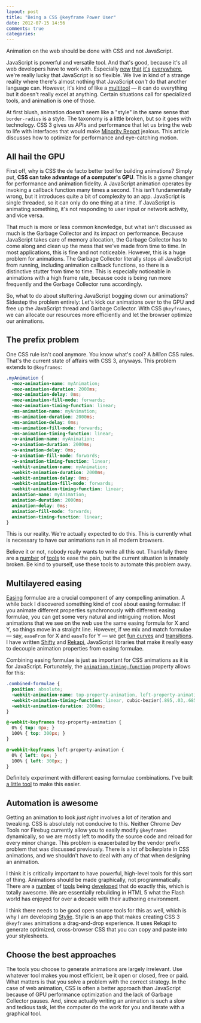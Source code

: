 ```yaml
---
layout: post
title: "Being a CSS @keyframe Power User"
date: 2012-07-15 14:56
comments: true
categories: 
---
```


Animation on the web should be done with CSS and not JavaScript.

JavaScript is powerful and versatile tool.  And that's good, because it's all web developers have to work with.  Especially [now](http://weblog.bocoup.com/javascript-arduino-programming-with-nodejs/) [that](https://github.com/charliesome/jsos/) [it's](https://github.com/grantgalitz/GameBoy-Online) [everywhere](http://nodejs.org/), we're really lucky that JavaScript is so flexible.  We live in kind of a strange reality where there's almost nothing that JavaScript _can't_ do that another language can.  However, it's kind of like a [multitool](http://www.multitool.org/) — it can do everything but it doesn't really excel at anything.  Certain situations call for specialized tools, and animation is one of those.

At first blush, animation doesn't seem like a "style" in the same sense that `border-radius` is a style.  The taxonomy is a little broken, but so it goes with technology.  CSS 3 gives us APIs and performance that let us bring the web to life with interfaces that would make [Minority Report](http://www.youtube.com/watch?v=NwVBzx0LMNQ) jealous.  This article discusses how to optimize for performance and eye-catching motion.

## All hail the GPU

First off, why is CSS the de facto better tool for building animations?  Simply put, __CSS can take advantage of a computer's GPU__.  This is a game changer for performance and animation fidelity.  A JavaScript animation operates by invoking a callback function many times a second.  This isn't fundamentally wrong, but it introduces quite a bit of complexity to an app.  JavaScript is single threaded, so it can only do one thing at a time.  If JavaScript is animating something, it's not responding to user input or network activity, and vice versa.

That much is more or less common knowledge, but what isn't discussed as much is the Garbage Collector and its impact on performance.  Because JavaScript takes care of memory allocation, the Garbage Collector has to come along and clean up the mess that we've made from time to time.  In most applications, this is fine and not noticeable.  However, this is a huge problem for animations.  The Garbage Collector literally stops all JavaScript from running, including animation callback functions, so there is a distinctive stutter from time to time.  This is especially noticeable in animations with a high frame rate, because code is being run more frequently and the Garbage Collector runs accordingly.

So, what to do about stuttering JavaScript bogging down our animations?  Sidestep the problem entirely: Let's kick our animations over to the GPU and free up the JavaScript thread and Garbage Collector.  With CSS `@keyframes`, we can allocate our resources more efficiently and let the browser optimize our animations.

## The prefix problem

One CSS rule isn't cool anymore.  You know what's cool?  A _billion_ CSS rules.  That's the current state of affairs with CSS 3, anyways.  This problem extends to `@keyframes`:

```css
.myAnimation {
  -moz-animation-name: myAnimation;
  -moz-animation-duration: 2000ms;
  -moz-animation-delay: 0ms;
  -moz-animation-fill-mode: forwards;
  -moz-animation-timing-function: linear;
  -ms-animation-name: myAnimation;
  -ms-animation-duration: 2000ms;
  -ms-animation-delay: 0ms;
  -ms-animation-fill-mode: forwards;
  -ms-animation-timing-function: linear;
  -o-animation-name: myAnimation;
  -o-animation-duration: 2000ms;
  -o-animation-delay: 0ms;
  -o-animation-fill-mode: forwards;
  -o-animation-timing-function: linear;
  -webkit-animation-name: myAnimation;
  -webkit-animation-duration: 2000ms;
  -webkit-animation-delay: 0ms;
  -webkit-animation-fill-mode: forwards;
  -webkit-animation-timing-function: linear;
  animation-name: myAnimation;
  animation-duration: 2000ms;
  animation-delay: 0ms;
  animation-fill-mode: forwards;
  animation-timing-function: linear;
}
```

This is our reality.  We're actually expected to do this.  This is currently what is necessary to have our animations run in all modern browsers.

Believe it or not, nobody really wants to write all this out.  Thankfully there are a [number](http://thecssguru.freeiz.com/animate/) of [tools](http://animationfillcode.com/) to ease the pain, but the current situation is innately broken.  Be kind to yourself, use these tools to automate this problem away.

## Multilayered easing

[Easing](http://matthewlein.com/ceaser/) formulae are a crucial component of any compelling animation.  A while back I discovered something kind of cool about easing formulae: If you animate different properties synchronously with different easing formulae, you can get some very natural and intriguing motion.  Most animations that we see on the web use the same easing formula for X and Y, so things move in a straight line.  However, if we mix and match formulae — say, `easeFrom` for X and `easeTo` for Y — we get [fun curves](http://rekapi.com/demo/bubbles.html) and [transitions](http://jeremyckahn.github.com/hackapi/squares.html).  I have written [Shifty](http://jeremyckahn.github.com/shifty/) and [Rekapi](http://rekapi.com/), JavaScript libraries that make it really easy to decouple animation properties from easing formulae.

Combining easing formulae is just as important for CSS animations as it is for JavaScript.  Fortunately, the [`animation-timing-function`](https://developer.mozilla.org/en/CSS/animation-timing-function) property allows for this:

```css
.combined-formulae {
  position: absolute;
  -webkit-animation-name: top-property-animation, left-property-animation;
  -webkit-animation-timing-function: linear, cubic-bezier(.895,.03,.685,.22);
  -webkit-animation-duration: 2000ms;
}

@-webkit-keyframes top-property-animation {
  0% { top: 0px; }
  100% { top: 300px; }
}

@-webkit-keyframes left-property-animation {
  0% { left: 0px; }
  100% { left: 300px; }
}
```

Definitely experiment with different easing formulae combinations.  I've built [a little tool](http://rekapi.com/ease.html) to make this easier.

## Automation is awesome

Getting an animation to look _just right_ involves a lot of iteration and tweaking.  CSS is absolutely not conducive to this.  Neither Chrome Dev Tools nor Firebug currently allow you to easily modify `@keyframes` dynamically, so we are mostly left to modify the source code and reload for every minor change.  This problem is exacerbated by the vendor prefix problem that was discussed previously.  There is a lot of boilerplate in CSS animations, and we shouldn't have to deal with any of that when designing an animation.

I think it is critically important to have powerful, high-level tools for this sort of thing.  Animations should be made graphically, not programmatically.  There are a [number](http://www.sencha.com/products/animator/) of [tools](http://labs.adobe.com/technologies/edge/) being [developed](https://github.com/Motorola-Mobility/ninja) that do exactly this, which is totally awesome.  We are essentially rebuilding in HTML 5 what the Flash world has enjoyed for over a decade with their authoring environment.

I think there needs to be good open source tools for this as well, which is why I am developing [Stylie](http://jeremyckahn.github.com/stylie/).  Stylie is an app that makes creating CSS 3 `@keyframes` animations a drag-and-drop experience.  It uses Rekapi to generate optimized, cross-browser CSS that you can copy and paste into your stylesheets.

## Choose the best approaches

The tools you choose to generate animations are largely irrelevant.  Use whatever tool makes you most efficient, be it open or closed, free or paid.  What matters is that you solve a problem with the correct strategy.  In the case of web animation, CSS is often a better approach than JavaScript because of GPU performance optimization and the lack of Garbage Collector pauses.  And, since actually writing an animation is such a slow and tedious task, let the computer do the work for you and iterate with a graphical tool.